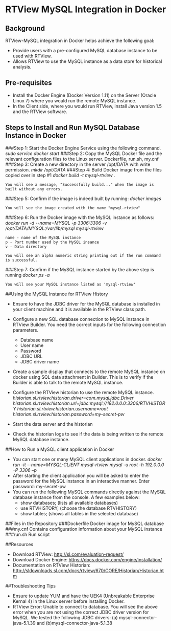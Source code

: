 # RTView MySQL Integration in Docker

## Background
RTView-MySQL integration in Docker helps achieve the following goal: 
* Provide users with a pre-configured MySQL database instance to be used with RTView. 
* Allows RTView to use the MySQL instance as a data store for historical analysis. 

## Pre-requisites
* Install the Docker Engine (Docker Version 1.11) on the Server (Oracle Linux 7) where you would run the remote MySQL instance. 
* In the Client side, where you would run RTView, install Java version 1.5 and the RTView software. 

## Steps to Install and Run MySQL Database Instance in Docker

###Step 1: Start the Docker Engine Service using the following command. 
*sudo service docker start*
###Step 2: Copy the MySQL Docker file and the relevant configuration files to the Linux server.
	Dockerfile, run.sh, my.cnf
###Step 3: Create a new directory in the server /opt/DATA with write permission. 
*mkdir /opt/DATA*
###Step 4: Build Docker image from the files copied over in step #1
*docker build -t mysql-rtview .*
	
	You will see a message, "Successfully build..." when the image is built without any errors. 
###Step 5: Confirm if the image is indeed built by running: 
*docker images*
	
	You will see the image created with the name "mysql-rtview"
###Step 6: Run the Docker image with the MySQL instance as follows:
*docker run -d --name=MYSQL -p 3306:3306 -v /opt/DATA/MYSQL:/var/lib/mysql  mysql-rtview*
	
	name - name of the MySQL instance
	p - Port number used by the MySQL insance
	v - Data directory
	
	You will see an alpha numeric string printing out if the run command is successful. 
###Step 7: Confirm if the MySQL instance started by the above step is running
*docker ps -a*
	
	You will see your MySQL instance listed as 'mysql-rtview'
##Using the MySQL Instance for RTView History
* Ensure to have the JDBC driver for the MySQL database is installed in your client machine and it is available in the RTView class path. 

* Configure a new SQL database connection to MySQL instance in RTView Builder. You need the correct inputs for the following connection parameters. 
	* Database name
	* User name
	* Password	
	* JDBC URL
	* JDBC driver name
* Create a sample display that connects to the remote MySQL instance on docker using SQL data attachment in Builder. This is to verify if the Builder is able to talk to the remote MySQL instance. 
* Configure the RTView historian to use the remote MySQL instance. 
*historian.sl.rtview.historian.driver=com.mysql.jdbc.Driver*
*historian.sl.rtview.historian.url=jdbc:mysql://192.0.0.0:3306/RTVHISTORY*
*historian.sl.rtview.historian.username=root*
*historian.sl.rtview.historian.password=my-secret-pw*

* Start the data server and the historian
* Check the historian logs to see if the data is being written to the remote MySQL database instance. 

##How to Run a MySQL client application in Docker
* You can start one or many MySQL client applications in docker. 
	*docker run -it --name=MYSQL-CLIENT  mysql-rtview mysql -u root -h 192.0.0.0 –P 3306 –p*
* After starting the client application you will be asked to enter the password for the MySQL instance in an interactive manner. 
	Enter password: my-secret-pw
* You can run the following MySQL commands directly against the MySQL database instance from the console. A few examples below: 
	* show databases; (lists all available databases)
	* use RTVHISTORY; (choose the database RTVHISTORY)
	* show tables;	(shows all tables in the selected database)

##Files in the Repository
###Dockerfile
Docker image for MySQL database
###my.cnf
Contains configuration information about your MySQL instance
###run.sh
Run script
	
##Resources
* Download RTView: http://sl.com/evaluation-request/
* Download Docker Engine: https://docs.docker.com/engine/installation/
* Documentation on RTView Historian: http://sldownloads.sl.com/docs/rtview/670/CORE/Historian/Historian.htm


##Troubleshooting Tips
* Ensure to update YUM and have the UEK4 (Unbreakable Enterprise Kernal 4) in the Linux server before installing Docker. 
* RTView Error: Unable to connect to database. 
You will see the above error when you are not using the correct JDBC driver version for MySQL. We tested the following JDBC drivers: 
(a) mysql-connector-java-5.1.39 and (b)mysql-connector-java-5.1.38
